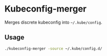 # Kubeconfig-merger

Merges discrete kubeconfig into `~/.kube/config`.

## Usage

```bash
./kubeconfig-merger -source ~/.kube/config.d/
```

